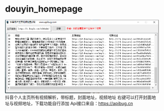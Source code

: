 # douyin_homepage
![源码展示](https://github.com/Apibug/douyin_homepage/blob/main/123.png)
抖音个人主页所有视频解析，带标题，封面地址，视频地址
右键可以打开封面地址与视频地址，下载功能自行添加
Api接口来自：https://apibug.cn

